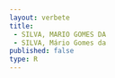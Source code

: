 ```yaml
---
layout: verbete
title:
 - SILVA, MARIO GOMES DA
 - SILVA, Mário Gomes da
published: false
type: R
---
```


